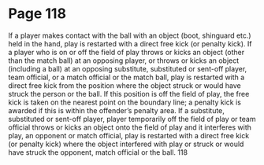 # Page 118

If a player makes contact with the ball with an object (boot, shinguard etc.)
held in the hand, play is restarted with a direct free kick (or penalty kick).
If a player who is on or off the field of play throws or kicks an object (other
than the match ball) at an opposing player, or throws or kicks an object
(including a ball) at an opposing substitute, substituted or sent-off player, team
official, or a match official or the match ball, play is restarted with a direct free
kick from the position where the object struck or would have struck the person
or the ball. If this position is off the field of play, the free kick is taken on the
nearest point on the boundary line; a penalty kick is awarded if this is within
the offender’s penalty area.
If a substitute, substituted or sent-off player, player temporarily off the field of
play or team official throws or kicks an object onto the field of play and it
interferes with play, an opponent or match official, play is restarted with a
direct free kick (or penalty kick) where the object interfered with play or
struck or would have struck the opponent, match official or the ball.
118
